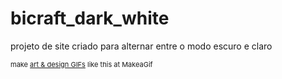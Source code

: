 # bicraft_dark_white
projeto de site criado para alternar entre o modo escuro e claro
<a href="/gif/-SYiLcp" title=""><img src="https://i.makeagif.com/media/1-26-2022/SYiLcp.gif" alt=""></a><div style="font-size:11px;">make <a href="/" title="make a gif">art & design GIFs</a> like this at MakeaGif</div>
